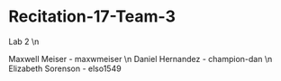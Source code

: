 # Recitation-17-Team-3
Lab 2 \n

Maxwell Meiser - maxwmeiser \n
Daniel Hernandez - champion-dan \n
Elizabeth Sorenson - elso1549
